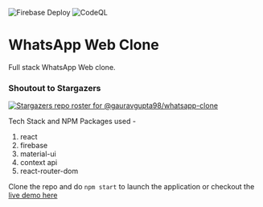 ![Firebase Deploy](https://github.com/gauravgupta98/whatsapp-clone/workflows/Firebase%20Deploy/badge.svg?branch=master)
![CodeQL](https://github.com/gauravgupta98/whatsapp-clone/workflows/CodeQL/badge.svg?branch=master)

# WhatsApp Web Clone

Full stack WhatsApp Web clone.

### Shoutout to **Stargazers**

[![Stargazers repo roster for @gauravgupta98/whatsapp-clone](https://reporoster.com/stars/gauravgupta98/whatsapp-clone)](https://github.com/gauravgupta98/whatsapp-clone/stargazers)

Tech Stack and NPM Packages used -

1. react
2. firebase
3. material-ui
4. context api
5. react-router-dom

Clone the repo and do `npm start` to launch the application or checkout the [live demo here](https://whatsapp-clone-36b61.web.app/)
